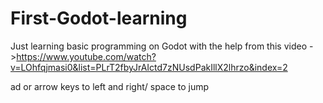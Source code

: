 # First-Godot-learning
Just learning basic programming on Godot with the help from this video ->https://www.youtube.com/watch?v=LOhfqjmasi0&list=PLrT2fbyJrAIctd7zNUsdPakIllX2lhrzo&index=2

ad or arrow keys to left and right/ space to jump
